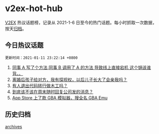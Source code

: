 # v2ex-hot-hub

[V2EX](https://www.v2ex.com/) 热议话题榜，记录从 2021-1-6 日至今的热门话题。每小时抓取一次数据，按天[归档](./archives)。

## 今日热议话题

`更新时间：2021-01-11 23:22:14 +0800`

1. [同事 A 写了个方法,同事 B 调用了 A 的方法 导致线上直接宕机 这个锅该谁背。。](https://www.v2ex.com/t/743718)
1. [离婚后孩子给对方，我有探视权，以后儿子长大了会亲我吗？](https://www.v2ex.com/t/743674)
1. [有人退出代码转行做木工吗？](https://www.v2ex.com/t/743722)
1. [到底该不该在周末随时回复公司发的消息？](https://www.v2ex.com/t/743704)
1. [App Store 上了款 GBA 模拟器，搜全名 GBA Emu](https://www.v2ex.com/t/743827)

## 历史归档

[archives](./archives)
